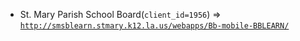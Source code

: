  - St. Mary Parish School Board(`client_id=1956`) => [`http://smsblearn.stmary.k12.la.us/webapps/Bb-mobile-BBLEARN/`](http://smsblearn.stmary.k12.la.us/webapps/Bb-mobile-BBLEARN/)
